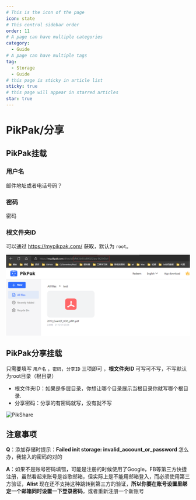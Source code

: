 ```yaml
---
# This is the icon of the page
icon: state
# This control sidebar order
order: 11
# A page can have multiple categories
category:
  - Guide
# A page can have multiple tags
tag:
  - Storage
  - Guide
# this page is sticky in article list
sticky: true
# this page will appear in starred articles
star: true
---
```


# PikPak/分享

## PikPak挂载

### 用户名

邮件地址或者电话号码？

### 密码

密码

### 根文件夹ID

可以通过 https://mypikpak.com/ 获取，默认为 `root`。

![image.png](/img/drivers/pikpak.png)



## PikPak分享挂载
只需要填写  `用户名` ，`密码`，`分享ID` 三项即可 ，**根文件夹ID** 可写可不写，不写默认为root目录（根目录）

- 根文件夹ID：如果是多层目录，你想让哪个目录展示当根目录你就写哪个根目录.
- 分享密码：分享的有密码就写，没有就不写

![PikShare](https://pic.rmb.bdstatic.com/bjh/5dea38ce42c5e909a59137ea2c74837f.png)

## 注意事项
**Q**：添加存储时提示：**Failed init storage: invalid_account_or_password** 怎么办，我输入的密码的对的

**A**：如果不是账号密码填错，可能是注册的时候使用了Google，FB等第三方快捷注册，虽然看起来账号是谷歌邮箱，但实际上是不能用邮箱登入，而必须使用第三方验证，**Alist** 现在还不支持这种跳转到第三方的验证，**所以你要在账号设置里绑定一个邮箱同时设置一下登录密码**，或者重新注册一个新账号

